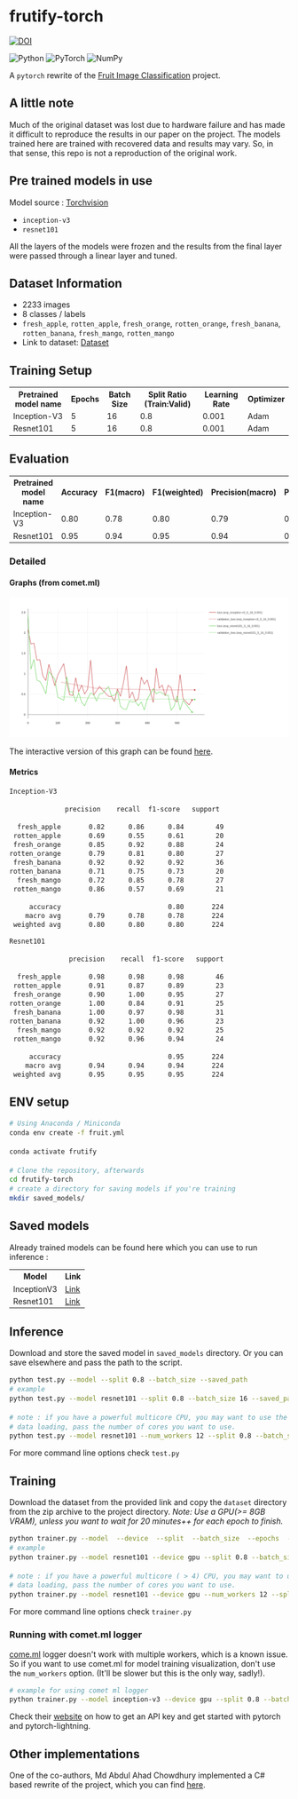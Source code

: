 # frutify-torch

[![DOI](https://img.shields.io/badge/DOI-10.4018%2FIJSI.2019100103-green?style=flat-square)](https://www.igi-global.com/gateway/article/236206)

<img alt="Python" src="https://img.shields.io/badge/python-%2314354C.svg?style=for-the-badge&logo=python&logoColor=white"/> <img alt="PyTorch" src="https://img.shields.io/badge/PyTorch-%23EE4C2C.svg?style=for-the-badge&logo=PyTorch&logoColor=white" /> <img alt="NumPy" src="https://img.shields.io/badge/numpy-%23013243.svg?style=for-the-badge&logo=numpy&logoColor=white" /> 


A `pytorch` rewrite of the [Fruit Image Classification](https://github.com/ShawonAshraf/Fruit-Image-Classification) project.

## A little note
Much of the original dataset was lost due to hardware failure and has made it difficult to reproduce the results in our
paper on the project. The models trained here are trained with recovered data and results may vary. So, in that sense, this 
repo is not a reproduction of the original work.

## Pre trained models in use
Model source : [Torchvision](https://pytorch.org/vision/stable/models.html)

- `inception-v3`
- `resnet101`

All the layers of the models were frozen and the results from the final layer were passed through a linear layer and 
tuned.


## Dataset Information
- 2233 images
- 8 classes / labels
- `fresh_apple`, `rotten_apple`, `fresh_orange`, `rotten_orange`, `fresh_banana`, `rotten_banana`, `fresh_mango`, `rotten_mango`
- Link to dataset: [Dataset](https://1drv.ms/u/s!AvaDN9CoqMWhidF_QP41wcJMlQWkSA?e=NKU9J1)

## Training Setup
<table>
    <tr>
        <th>Pretrained model name</th>
        <th>Epochs</th>
        <th>Batch Size</th>
        <th>Split Ratio (Train:Valid)</th>
        <th>Learning Rate</th>
        <th>Optimizer</th>
    </tr>

<tr>
    <td>Inception-V3</td>
    <td>5</td>
    <td>16</td>
    <td>0.8</td>
    <td>0.001</td>
    <td>Adam</td>
</tr>

<tr>
    <td>Resnet101</td>
    <td>5</td>
    <td>16</td>
    <td>0.8</td>
    <td>0.001</td>
    <td>Adam</td>
</tr>

    
</table>


## Evaluation
<table>

<tr>
    <th>Pretrained model name</th>
    <th>Accuracy</th>
    <th>F1(macro)</th>
    <th>F1(weighted)</th>
    <th>Precision(macro)</th>
    <th>Precision(weighted)</th>
    <th>Recall(macro)</th>
    <th>Recall(weighted)</th>
</tr>

<tr>
    <td>Inception-V3</td>
    <td>0.80</td>
    <td>0.78</td>
    <td>0.80</td>
    <td>0.79</td>
    <td>0.80</td>
    <td>0.78</td>
    <td>0.80</td>
</tr>

<tr>
    <td>Resnet101</td>
    <td>0.95</td>
    <td>0.94</td>
    <td>0.95</td>
    <td>0.94</td>
    <td>0.95</td>
    <td>0.94</td>
    <td>0.95</td>
</tr>

</table>

### Detailed

#### Graphs (from comet.ml)
![training](./loss,validation_loss%20VS%20step.svg)

The interactive version of this graph can be found [here](https://www.comet.ml/embedded-panel/?chartId=DDaVP3-loss&projectId=f1963281d29547269678eca5f228dd0c&viewId=TOC3133xtC83u0nddC557DSLi).
#### Metrics

```text
Inception-V3

              precision    recall  f1-score   support

  fresh_apple       0.82      0.86      0.84        49
 rotten_apple       0.69      0.55      0.61        20
 fresh_orange       0.85      0.92      0.88        24
rotten_orange       0.79      0.81      0.80        27
 fresh_banana       0.92      0.92      0.92        36
rotten_banana       0.71      0.75      0.73        20
  fresh_mango       0.72      0.85      0.78        27
 rotten_mango       0.86      0.57      0.69        21

     accuracy                           0.80       224
    macro avg       0.79      0.78      0.78       224
 weighted avg       0.80      0.80      0.80       224

```

```text
Resnet101

               precision    recall  f1-score   support

  fresh_apple       0.98      0.98      0.98        46
 rotten_apple       0.91      0.87      0.89        23
 fresh_orange       0.90      1.00      0.95        27
rotten_orange       1.00      0.84      0.91        25
 fresh_banana       1.00      0.97      0.98        31
rotten_banana       0.92      1.00      0.96        23
  fresh_mango       0.92      0.92      0.92        25
 rotten_mango       0.92      0.96      0.94        24

     accuracy                           0.95       224
    macro avg       0.94      0.94      0.94       224
 weighted avg       0.95      0.95      0.95       224

```

## ENV setup

```bash
# Using Anaconda / Miniconda
conda env create -f fruit.yml

conda activate frutify

# Clone the repository, afterwards
cd frutify-torch
# create a directory for saving models if you're training
mkdir saved_models/ 
```

## Saved models
Already trained models can be found here which you can 
use to run inference : 

<table>
<tr>
    <th>Model</th>
    <th>Link</th>
</tr>


<tr>
    <td>InceptionV3</td>
    <td>
        <a href="https://github.com/ShawonAshraf/frutify-torch/releases/download/pre1/inception-v3_5_16_0.001_1626740279.94928.ckpt">
            Link
        </a>
    </td>
</tr>

<tr>
    <td>Resnet101</td>
    <td>
        <a href="https://github.com/ShawonAshraf/frutify-torch/releases/download/pre1/resnet101_5_16_0.001_1626743414.734695.ckpt">
            Link
        </a>
    </td>
</tr>
</table>

## Inference
Download and store the saved model in `saved_models` directory. Or you can save elsewhere and pass the path to the script.
```bash
python test.py --model --split 0.8 --batch_size --saved_path
# example
python test.py --model resnet101 --split 0.8 --batch_size 16 --saved_path "saved_models/resnet101_5_16_0.001_1626743414.734695.ckpt"

# note : if you have a powerful multicore CPU, you may want to use the --num_workers option to speed up
# data loading, pass the number of cores you want to use.
python test.py --model resnet101 --num_workers 12 --split 0.8 --batch_size 16 --saved_path "saved_models/resnet101_5_16_0.001_1626743414.734695.ckpt"
```

For more command line options check `test.py`

## Training

Download the dataset from the provided link and copy the `dataset` directory from the zip archive to the project directory.
 _Note: Use a GPU(>= 8GB VRAM), unless you want to wait for 20 minutes++ for each epoch to finish._

```bash
python trainer.py --model  --device  --split  --batch_size  --epochs  --lr 
# example
python trainer.py --model resnet101 --device gpu --split 0.8 --batch_size 16 --epochs 5 --lr 1e-3

# note : if you have a powerful multicore ( > 4) CPU, you may want to use the --num_workers option to speed up
# data loading, pass the number of cores you want to use.
python trainer.py --model resnet101 --device gpu --num_workers 12 --split 0.8 --batch_size 16 --epochs 5 --lr 1e-3
```
For more command line options check `trainer.py`

### Running with comet.ml logger
[come.ml](https://www.comet.ml) logger doesn't work with multiple workers, which is a known issue. So if you want to use comet.ml for model training 
visualization, don't use the `num_workers` option. (It'll be slower but this is the only way, sadly!).

```bash
# example for using comet ml logger
python trainer.py --model inception-v3 --device gpu --split 0.8 --batch_size 16 --epochs 5 --lr 1e-3 --comet True
```

Check their [website](https://www.comet.ml) on how to get an API key and get started with pytorch and pytorch-lightning.

## Other implementations
One of the co-authors, Md Abdul Ahad Chowdhury implemented a C# based rewrite of the project, which you can find 
[here](https://github.com/maacpiash/Connery).